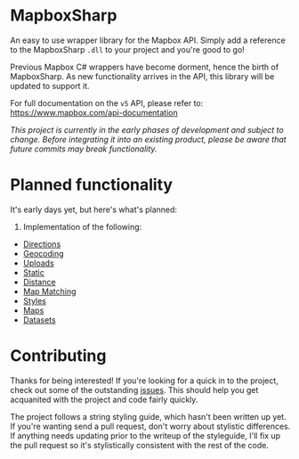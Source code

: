 # MapboxSharp

An easy to use wrapper library for the Mapbox API. Simply add a reference to the MapboxSharp `.dll` to your project and you're good to go!

Previous Mapbox C# wrappers have become dorment, hence the birth of MapboxSharp. As new functionality arrives in the API, this library will be updated to support it.

For full documentation on the `v5` API, please refer to: https://www.mapbox.com/api-documentation

*This project is currently in the early phases of development and subject to change. Before integrating it into an existing product, please be aware that future commits may break functionality.*

# Planned functionality

It's early days yet, but here's what's planned:

1. Implementation of the following:
 * [Directions](https://www.mapbox.com/api-documentation/#directions)
 * [Geocoding](https://www.mapbox.com/api-documentation/#geocoding)
 * [Uploads](https://www.mapbox.com/api-documentation/#uploads)
 * [Static](https://www.mapbox.com/api-documentation/#static)
 * [Distance](https://www.mapbox.com/api-documentation/#distance)
 * [Map Matching](https://www.mapbox.com/api-documentation/#map-matching)
 * [Styles](https://www.mapbox.com/api-documentation/#styles)
 * [Maps](https://www.mapbox.com/api-documentation/#maps)
 * [Datasets](https://www.mapbox.com/api-documentation/#datasets)
 
# Contributing

Thanks for being interested! If you're looking for a quick in to the project, check out some of the outstanding [issues](https://github.com/james-gould/MapboxSharp/issues). This should help you get acquanited with the project and code fairly quickly.

The project follows a string styling guide, which hasn't been written up yet. If you're wanting send a pull request, don't worry about stylistic differences. If anything needs updating prior to the writeup of the styleguide, I'll fix up the pull request so it's stylistically consistent with the rest of the code.
